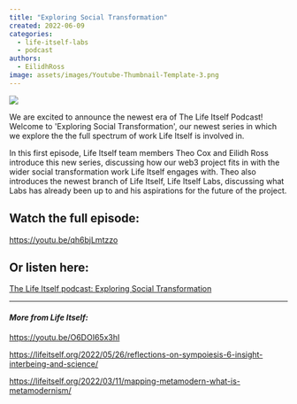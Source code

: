 ```yaml
---
title: "Exploring Social Transformation"
created: 2022-06-09
categories: 
  - life-itself-labs
  - podcast
authors: 
  - EilidhRoss
image: assets/images/Youtube-Thumbnail-Template-3.png
---
```


![](assets/images/Youtube-Thumbnail-Template-3-1024x576.png)

We are excited to announce the newest era of The Life Itself Podcast! Welcome to 'Exploring Social Transformation', our newest series in which we explore the the full spectrum of work Life Itself is involved in.

In this first episode, Life Itself team members Theo Cox and Eilidh Ross introduce this new series, discussing how our web3 project fits in with the wider social transformation work Life Itself engages with. Theo also introduces the newest branch of Life Itself, Life Itself Labs, discussing what Labs has already been up to and his aspirations for the future of the project.

## Watch the full episode:

https://youtu.be/qh6bjLmtzzo

## Or listen here:

[The Life Itself podcast: Exploring Social Transformation](https://anchor.fm/life-itself/episodes/Exploring-Social-Transformation--Life-Itself-Labs-e1j3h62/a-a7gpq18)

* * *

#### _More from Life Itself:_

https://youtu.be/O6DOI65x3hI

https://lifeitself.org/2022/05/26/reflections-on-sympoiesis-6-insight-interbeing-and-science/

https://lifeitself.org/2022/03/11/mapping-metamodern-what-is-metamodernism/
